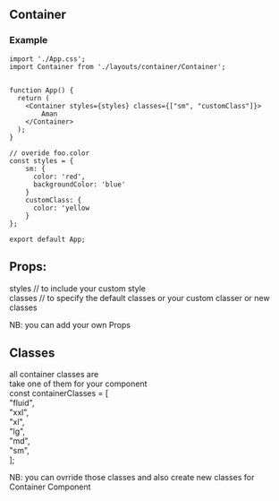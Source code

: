 ## Container 

### Example
```
import './App.css';
import Container from './layouts/container/Container';


function App() {
  return (
    <Container styles={styles} classes={["sm", "customClass"]}>
        Aman
    </Container>
  );
}

// overide foo.color
const styles = {
    sm: {
      color: 'red',
      backgroundColor: 'blue'
    }
    customClass: {
      color: 'yellow
    }
};

export default App;

```
## Props:  
styles // to include your custom style  
classes // to specify the default classes or your custom classer or new classes  

NB: you can add your own Props  


## Classes  
all container classes are  
take one of them for your component  
const containerClasses = [  
    "fluid",  
    "xxl",  
    "xl",  
    "lg",  
    "md",  
    "sm",  
];  

NB: you can ovrride those classes and also create new classes for Container Component  